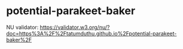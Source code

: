 # potential-parakeet-baker

NU validator: https://validator.w3.org/nu/?doc=https%3A%2F%2Ftatumduthu.github.io%2Fpotential-parakeet-baker%2F
